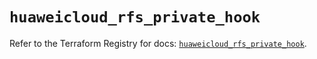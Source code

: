 # `huaweicloud_rfs_private_hook`

Refer to the Terraform Registry for docs: [`huaweicloud_rfs_private_hook`](https://registry.terraform.io/providers/huaweicloud/huaweicloud/1.71.1/docs/resources/rfs_private_hook).
